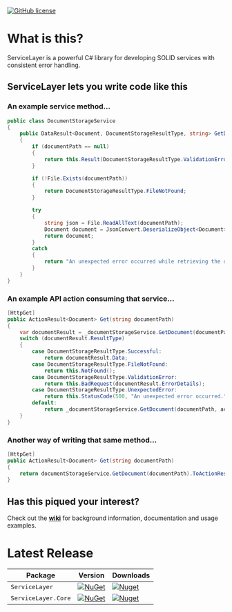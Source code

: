 [![GitHub license](https://img.shields.io/badge/license-MIT-blue.svg)](https://raw.githubusercontent.com/davidomid/ServiceLayer/Operator-improvements/LICENSE)

# What is this? 

ServiceLayer is a powerful C# library for developing SOLID services with consistent error handling. 

## ServiceLayer lets you write code like this

### An example service method...
```csharp
public class DocumentStorageService
{
    public DataResult<Document, DocumentStorageResultType, string> GetDocument(string documentPath)
    {
        if (documentPath == null)
        {
            return this.Result(DocumentStorageResultType.ValidationError, "Document path is required.");
        }

        if (!File.Exists(documentPath)) 
        {
            return DocumentStorageResultType.FileNotFound;
        }

        try
        {
            string json = File.ReadAllText(documentPath);
            Document document = JsonConvert.DeserializeObject<Document>(json);
            return document;
        }
        catch
        {
            return "An unexpected error occurred while retrieving the document."; 
        }
    }
}
```
### An example API action consuming that service...
```csharp
[HttpGet]
public ActionResult<Document> Get(string documentPath)
{
    var documentResult = _documentStorageService.GetDocument(documentPath);
    switch (documentResult.ResultType)
    {
        case DocumentStorageResultType.Successful:
            return documentResult.Data;
        case DocumentStorageResultType.FileNotFound:
            return this.NotFound();
        case DocumentStorageResultType.ValidationError:
            return this.BadRequest(documentResult.ErrorDetails);
        case DocumentStorageResultType.UnexpectedError:
            return this.StatusCode(500, "An unexpected error occurred.");
        default:
            return _documentStorageService.GetDocument(documentPath, accessToken).ToActionResult();
    }
}
```

### Another way of writing that same method...
```csharp
[HttpGet]
public ActionResult<Document> Get(string documentPath)
{
    return documentStorageService.GetDocument(documentPath).ToActionResult();
}
```

## Has this piqued your interest? 

Check out the **[wiki](https://github.com/davidomid/ServiceLayer/wiki)** for background information, documentation and usage examples.

# Latest Release

|     Package    |    Version   |    Downloads   |
| ------- | ----- | ----- |
| `ServiceLayer` | [![NuGet](https://img.shields.io/nuget/v/ServiceLayer.svg)](https://nuget.org/packages/ServiceLayer) | [![Nuget](https://img.shields.io/nuget/dt/ServiceLayer.svg)](https://nuget.org/packages/ServiceLayer) |
| `ServiceLayer.Core` | [![NuGet](https://img.shields.io/nuget/v/ServiceLayer.Core.svg)](https://nuget.org/packages/ServiceLayer.Core) | [![Nuget](https://img.shields.io/nuget/dt/ServiceLayer.Core.svg)](https://nuget.org/packages/ServiceLayer.Core)


